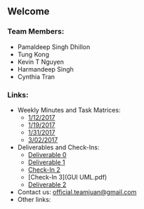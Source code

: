 ## Welcome

### Team Members:
 + Pamaldeep Singh Dhillon
 + Tung Kong
 + Kevin T Nguyen
 + Harmandeep Singh
 + Cynthia Tran

### Links:
 * Weekly Minutes and Task Matrices:
   * [1/12/2017](minutes.1.12.2017.pdf)
   * [1/19/2017](minutes.1.19.2017.pdf)
   * [1/31/2017](minutes.1.31.2017.pdf)
   * [3/02/2017](minutes.3.2.2017.pdf)
 * Deliverables and Check-Ins:
   * [Deliverable 0](Deliverable0.pdf)
   * [Deliverable 1](Deliverable1.pdf)
   * [Check-In 2](UML.pdf)
   * [Check-In 3](GUI UML.pdf)
   * [Deliverable 2](Deliverable2.pdf)
 * Contact us: [official.teamjuan@gmail.com](mailto:official.teamjuan@gmail.com)
 * Other links:
